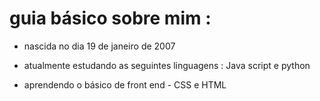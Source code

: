 
# guia básico sobre mim :  

+ nascida no dia 19 de janeiro de 2007

+ atualmente estudando as seguintes linguagens : Java script e python 
 
+ aprendendo o básico de front end - CSS e HTML 




